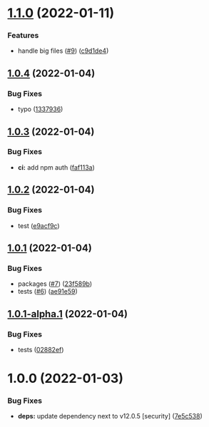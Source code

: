 # [1.1.0](https://github.com/SocialGouv/anonymify/compare/v1.0.4...v1.1.0) (2022-01-11)


### Features

* handle big files ([#9](https://github.com/SocialGouv/anonymify/issues/9)) ([c9d1de4](https://github.com/SocialGouv/anonymify/commit/c9d1de4ba8f0e76ad6ea1d21d3ecf734b5d6905e))

## [1.0.4](https://github.com/SocialGouv/anonymify/compare/v1.0.3...v1.0.4) (2022-01-04)


### Bug Fixes

* typo ([1337936](https://github.com/SocialGouv/anonymify/commit/1337936d44871e01f801dea726cd863fbf32e598))

## [1.0.3](https://github.com/SocialGouv/anonymify/compare/v1.0.2...v1.0.3) (2022-01-04)


### Bug Fixes

* **ci:** add npm auth ([faf113a](https://github.com/SocialGouv/anonymify/commit/faf113a2740d6cfb53d4f0dae1dd461ec41ec38f))

## [1.0.2](https://github.com/SocialGouv/anonymify/compare/v1.0.1...v1.0.2) (2022-01-04)


### Bug Fixes

* test ([e9acf9c](https://github.com/SocialGouv/anonymify/commit/e9acf9cf1a83d377046079bf63a5e6c440af4965))

## [1.0.1](https://github.com/SocialGouv/anonymify/compare/v1.0.0...v1.0.1) (2022-01-04)


### Bug Fixes

* packages ([#7](https://github.com/SocialGouv/anonymify/issues/7)) ([23f589b](https://github.com/SocialGouv/anonymify/commit/23f589b92aebc5fed0e4940b037daf878eb5836c))
* tests ([#6](https://github.com/SocialGouv/anonymify/issues/6)) ([ae91e59](https://github.com/SocialGouv/anonymify/commit/ae91e5975fd8784a846f88ce0bf8835fd9e009ef))

## [1.0.1-alpha.1](https://github.com/SocialGouv/anonymify/compare/v1.0.0...v1.0.1-alpha.1) (2022-01-04)


### Bug Fixes

* tests ([02882ef](https://github.com/SocialGouv/anonymify/commit/02882ef28ba6e2c1e1e02affe9513c4d994f635f))

# 1.0.0 (2022-01-03)


### Bug Fixes

* **deps:** update dependency next to v12.0.5 [security] ([7e5c538](https://github.com/SocialGouv/anonymify/commit/7e5c5384774776d50feeb75a788916c1210c0d32))
